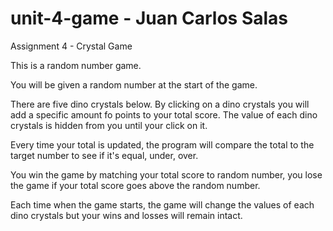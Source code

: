# unit-4-game - Juan Carlos Salas
Assignment 4 - Crystal Game

This is a random number game.

You will be given a random number at the start of the game. 

There are five dino crystals below. By clicking on a dino crystals you will add a specific amount fo points to your total score. The value of each dino crystals is hidden from you until your click on it. 

Every time your total is updated, the program will compare the total to the target number to see if it's equal, under, over.

You win the game by matching your total score to random number, you lose the game if your total score goes above the random number.

Each time when the game starts, the game will change the values of each dino crystals but your wins and losses will remain intact. 




